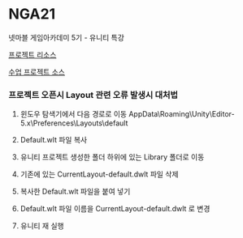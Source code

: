 # NGA21
넷마블 게임아카데미 5기 - 유니티 특강

[프로젝트 리소스](https://github.com/IndieGameMaker/UnityBook)

[수업 프로젝트 소스](https://github.com/IndieGameMaker/NGA_SpaceShooter)

### 프로젝트 오픈시 Layout 관련 오류 발생시 대처법

1. 윈도우 탐색기에서 다음 경로로 이동
	AppData\Roaming\Unity\Editor-5.x\Preferences\Layouts\default

2. Default.wlt 파일 복사
3. 유니티 프로젝트 생성한 폴더 하위에 있는 Library 폴더로 이동
4. 기존에 있는 CurrentLayout-default.dwlt 파일 삭제
5. 복사한 Default.wlt 파일을 붙여 넣기
6. Default.wlt 파일 이름을 CurrentLayout-default.dwlt 로 변경
7. 유니티 재 실행
